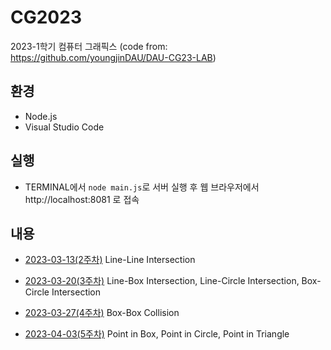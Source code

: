 # CG2023
2023-1학기 컴퓨터 그래픽스 (code from: https://github.com/youngjinDAU/DAU-CG23-LAB)

## 환경
* Node.js
* Visual Studio Code

## 실행
* TERMINAL에서 `node main.js`로 서버 실행 후 웹 브라우저에서 http://localhost:8081 로 접속

## 내용
* [2023-03-13(2주차)](https://github.com/meanjoo/CG2023/blob/main/notes/20230313.md) Line-Line Intersection

* [2023-03-20(3주차)](https://github.com/meanjoo/CG2023/blob/main/notes/20230320.md) Line-Box Intersection, Line-Circle Intersection, Box-Circle Intersection

* [2023-03-27(4주차)](https://github.com/meanjoo/CG2023/blob/main/notes/20230327.md) Box-Box Collision

* [2023-04-03(5주차)](https://github.com/meanjoo/CG2023/blob/main/notes/20230403.md) Point in Box, Point in Circle, Point in Triangle
